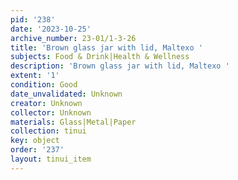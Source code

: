 ```yaml
---
pid: '238'
date: '2023-10-25'
archive_number: 23-01/1-3-26
title: 'Brown glass jar with lid, Maltexo '
subjects: Food & Drink|Health & Wellness
description: 'Brown glass jar with lid, Maltexo '
extent: '1'
condition: Good
date_unvalidated: Unknown
creator: Unknown
collector: Unknown
materials: Glass|Metal|Paper
collection: tinui
key: object
order: '237'
layout: tinui_item
---
```

